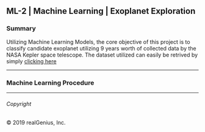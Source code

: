 ## ML-2 | Machine Learning | Exoplanet Exploration 

### Summary 
Utilizing Machine Learning Models, the core objective of this project is to classify candidate exoplanet utilizing 9 years worth of collected data by the NASA Kepler space telescope. The dataset utilized can easily be retrived by simply [clicking here](https://www.kaggle.com/nasa/kepler-exoplanet-search-results)

---
### Machine Learning Procedure 

---
###### Copyright

© 2019 realGenius, Inc.
